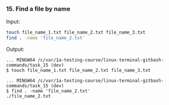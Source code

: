 ### <a id="link15">15. Find a file by name</a>

Input:
```` bash
touch file_name_1.txt file_name_2.txt file_name_3.txt
find . -name 'file_name_2.txt'
````
Output:
````
... MINGW64 /c/var/1a-testing-course/linux-terminal-gitbash-commands/task_15 (dev)
$ touch file_name_1.txt file_name_2.txt file_name_3.txt                                            

... MINGW64 /c/var/1a-testing-course/linux-terminal-gitbash-commands/task_15 (dev)
$ find . -name 'file_name_2.txt'                                                                   
./file_name_2.txt
````
